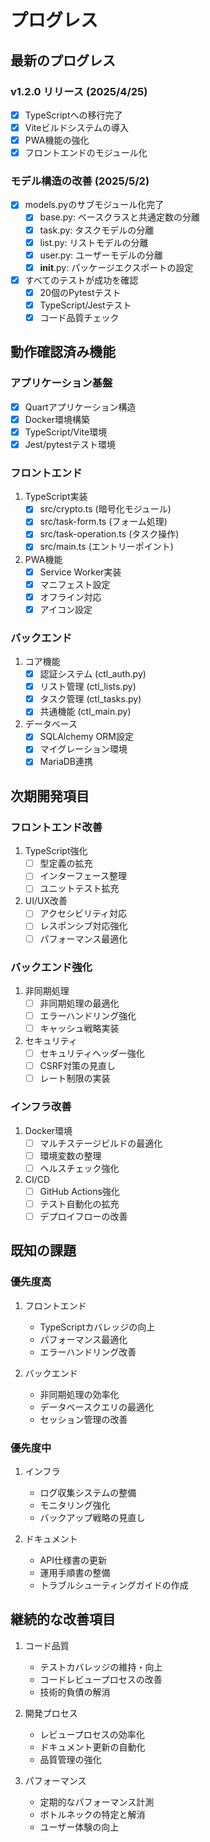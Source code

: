 # プログレス

## 最新のプログレス

### v1.2.0 リリース (2025/4/25)

- [x] TypeScriptへの移行完了
- [x] Viteビルドシステムの導入
- [x] PWA機能の強化
- [x] フロントエンドのモジュール化

### モデル構造の改善 (2025/5/2)

- [x] models.pyのサブモジュール化完了
  - [x] base.py: ベースクラスと共通定数の分離
  - [x] task.py: タスクモデルの分離
  - [x] list.py: リストモデルの分離
  - [x] user.py: ユーザーモデルの分離
  - [x] __init__.py: パッケージエクスポートの設定
- [x] すべてのテストが成功を確認
  - [x] 20個のPytestテスト
  - [x] TypeScript/Jestテスト
  - [x] コード品質チェック

## 動作確認済み機能

### アプリケーション基盤

- [x] Quartアプリケーション構造
- [x] Docker環境構築
- [x] TypeScript/Vite環境
- [x] Jest/pytestテスト環境

### フロントエンド

1. TypeScript実装
   - [x] src/crypto.ts (暗号化モジュール)
   - [x] src/task-form.ts (フォーム処理)
   - [x] src/task-operation.ts (タスク操作)
   - [x] src/main.ts (エントリーポイント)

2. PWA機能
   - [x] Service Worker実装
   - [x] マニフェスト設定
   - [x] オフライン対応
   - [x] アイコン設定

### バックエンド

1. コア機能
   - [x] 認証システム (ctl_auth.py)
   - [x] リスト管理 (ctl_lists.py)
   - [x] タスク管理 (ctl_tasks.py)
   - [x] 共通機能 (ctl_main.py)

2. データベース
   - [x] SQLAlchemy ORM設定
   - [x] マイグレーション環境
   - [x] MariaDB連携

## 次期開発項目

### フロントエンド改善

1. TypeScript強化
   - [ ] 型定義の拡充
   - [ ] インターフェース整理
   - [ ] ユニットテスト拡充

2. UI/UX改善
   - [ ] アクセシビリティ対応
   - [ ] レスポンシブ対応強化
   - [ ] パフォーマンス最適化

### バックエンド強化

1. 非同期処理
   - [ ] 非同期処理の最適化
   - [ ] エラーハンドリング強化
   - [ ] キャッシュ戦略実装

2. セキュリティ
   - [ ] セキュリティヘッダー強化
   - [ ] CSRF対策の見直し
   - [ ] レート制限の実装

### インフラ改善

1. Docker環境
   - [ ] マルチステージビルドの最適化
   - [ ] 環境変数の整理
   - [ ] ヘルスチェック強化

2. CI/CD
   - [ ] GitHub Actions強化
   - [ ] テスト自動化の拡充
   - [ ] デプロイフローの改善

## 既知の課題

### 優先度高

1. フロントエンド
   - TypeScriptカバレッジの向上
   - パフォーマンス最適化
   - エラーハンドリング改善

2. バックエンド
   - 非同期処理の効率化
   - データベースクエリの最適化
   - セッション管理の改善

### 優先度中

1. インフラ
   - ログ収集システムの整備
   - モニタリング強化
   - バックアップ戦略の見直し

2. ドキュメント
   - API仕様書の更新
   - 運用手順書の整備
   - トラブルシューティングガイドの作成

## 継続的な改善項目

1. コード品質
   - テストカバレッジの維持・向上
   - コードレビュープロセスの改善
   - 技術的負債の解消

2. 開発プロセス
   - レビュープロセスの効率化
   - ドキュメント更新の自動化
   - 品質管理の強化

3. パフォーマンス
   - 定期的なパフォーマンス計測
   - ボトルネックの特定と解消
   - ユーザー体験の向上
